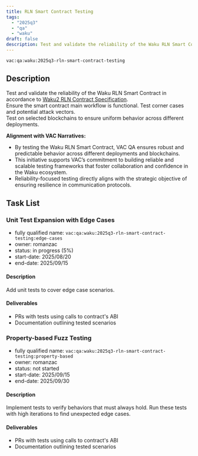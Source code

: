```yaml
---
title: RLN Smart Contract Testing
tags:
  - "2025q3"
  - "qa"
  - "waku"
draft: false
description: Test and validate the reliability of the Waku RLN Smart Contract
---
```


`vac:qa:waku:2025q3-rln-smart-contract-testing`

## Description

Test and validate the reliability of the Waku RLN Smart Contract in accordance to [Waku2 RLN Contract Specification](https://github.com/waku-org/specs/blob/master/standards/core/rln-contract.md).   
Ensure the smart contract main workflow is functional. Test corner cases and potential attack vectors.   
Test on selected blockchains to ensure uniform behavior across different deployments.

**Alignment with VAC Narratives:**

- By testing the Waku RLN Smart Contract,
  VAC QA ensures robust and predictable behavior across different deployments and blockchains.
- This initiative supports VAC’s commitment to building reliable and scalable testing frameworks
  that foster collaboration and confidence in the Waku ecosystem.
- Reliability-focused testing directly aligns with the strategic objective of ensuring resilience in communication protocols.

## Task List

### Unit Test Expansion with Edge Cases

- fully qualified name: `vac:qa:waku:2025q3-rln-smart-contract-testing:edge-cases`
- owner: romanzac
- status: in progress (5%)
- start-date: 2025/08/20
- end-date: 2025/09/15

#### Description

Add unit tests to cover edge case scenarios. 

#### Deliverables

- PRs with tests using calls to contract's ABI
- Documentation outlining tested scenarios


### Property-based Fuzz Testing

- fully qualified name: `vac:qa:waku:2025q3-rln-smart-contract-testing:property-based`
- owner: romanzac
- status: not started
- start-date: 2025/09/15
- end-date: 2025/09/30

#### Description

Implement tests to verify behaviors that must always hold. Run these tests with high iterations to find unexpected edge cases.

#### Deliverables

- PRs with tests using calls to contract's ABI
- Documentation outlining tested scenarios
